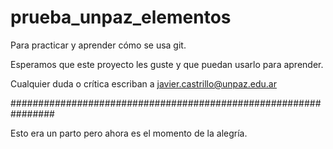 # prueba_unpaz_elementos
Para practicar y aprender cómo se usa git.

Esperamos que este proyecto les guste y que puedan usarlo para aprender.

Cualquier duda o crítica escriban a javier.castrillo@unpaz.edu.ar

################################################################

Esto era un parto pero ahora es el momento de la alegría.